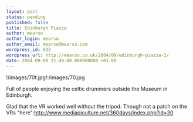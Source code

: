 ```yaml
---
layout: post
status: pending
published: false
title: Edinburgh Piazza
author: mearso
author_login: mearso
author_email: mearso@mearso.com
wordpress_id: 623
wordpress_url: http://mearso.co.uk/2004/09/edinburgh-piazza-2/
date: 2004-09-08 21:49:00.000000000 +01:00
---
```

!/images/70t.jpg!:/images/70.jpg

Full of people enjoying the celtic drummers outside the Museum in Edinburgh.

Glad that the VR worked well without the tripod. Though not a patch on the VRs "here":http://www.mediapiculture.net/360days/index.php?id=30
